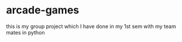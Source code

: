 # arcade-games
this is my group project which I have done in my 1st sem with my team mates in python 
